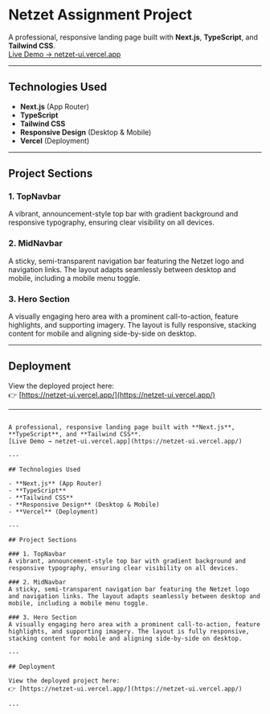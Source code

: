 # Netzet Assignment Project

A professional, responsive landing page built with **Next.js**, **TypeScript**, and **Tailwind CSS**.  
[Live Demo → netzet-ui.vercel.app](https://netzet-ui.vercel.app/)

---

## Technologies Used

- **Next.js** (App Router)
- **TypeScript**
- **Tailwind CSS**
- **Responsive Design** (Desktop & Mobile)
- **Vercel** (Deployment)

---

## Project Sections

### 1. TopNavbar

A vibrant, announcement-style top bar with gradient background and responsive typography, ensuring clear visibility on all devices.

### 2. MidNavbar

A sticky, semi-transparent navigation bar featuring the Netzet logo and navigation links. The layout adapts seamlessly between desktop and mobile, including a mobile menu toggle.

### 3. Hero Section

A visually engaging hero area with a prominent call-to-action, feature highlights, and supporting imagery. The layout is fully responsive, stacking content for mobile and aligning side-by-side on desktop.

---

## Deployment

View the deployed project here:  
👉 [https://netzet-ui.vercel.app/](https://netzet-ui.vercel.app/)

---

```# Netzet Assignment Project

A professional, responsive landing page built with **Next.js**, **TypeScript**, and **Tailwind CSS**.
[Live Demo → netzet-ui.vercel.app](https://netzet-ui.vercel.app/)

---

## Technologies Used

- **Next.js** (App Router)
- **TypeScript**
- **Tailwind CSS**
- **Responsive Design** (Desktop & Mobile)
- **Vercel** (Deployment)

---

## Project Sections

### 1. TopNavbar
A vibrant, announcement-style top bar with gradient background and responsive typography, ensuring clear visibility on all devices.

### 2. MidNavbar
A sticky, semi-transparent navigation bar featuring the Netzet logo and navigation links. The layout adapts seamlessly between desktop and mobile, including a mobile menu toggle.

### 3. Hero Section
A visually engaging hero area with a prominent call-to-action, feature highlights, and supporting imagery. The layout is fully responsive, stacking content for mobile and aligning side-by-side on desktop.

---

## Deployment

View the deployed project here:
👉 [https://netzet-ui.vercel.app/](https://netzet-ui.vercel.app/)

---
```
